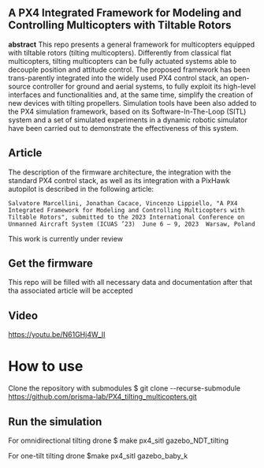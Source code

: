 ## A PX4 Integrated Framework for Modeling and Controlling Multicopters with Tiltable Rotors

__abstract__ This repo presents a general framework for multicopters equipped with tiltable rotors (tilting multicopters). Differently from classical flat multicopters, tilting multicopters can be fully actuated systems able to decouple position and attitude control. The proposed framework has been trans-parently integrated into the widely used PX4 control stack, an open-source controller for ground and aerial systems, to fully exploit its high-level interfaces and functionalities and, at the same time, simplify the creation of new devices with tilting propellers. Simulation tools have been also added to the PX4 simulation framework, based on its Software-In-The-Loop (SITL) system and a set of simulated experiments in a dynamic robotic simulator have been carried out to demonstrate the effectiveness of this system. 

## Article 
The description of the firmware architecture, the integration with the standard PX4 control stack, as well as its integration with a PixHawk autopilot is described in the following article:

``Salvatore Marcellini, Jonathan Cacace, Vincenzo Lippiello, "A PX4 Integrated Framework for Modeling and Controlling Multicopters with Tiltable Rotors", submitted to the 2023 International Conference on Unmanned Aircraft System (ICUAS ’23)  June 6 – 9, 2023  Warsaw, Poland``

This work is currently under review

## Get the firmware 
This repo will be filled with all necessary data and documentation after that tha associated article will be accepted


## Video
https://youtu.be/N61GHj4W_II

# How to use
Clone the repository with submodules
$ git clone --recurse-submodule https://github.com/prisma-lab/PX4_tilting_multicopters.git

## Run the simulation
For omnidirectional tilting drone
$ make px4_sitl gazebo_NDT_tilting

For one-tilt tilting drone
$make px4_sitl gazebo_baby_k
